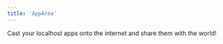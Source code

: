```yaml
---
title: 'AppArea'
---
```


Cast your localhost apps onto the internet and share them with the world!
